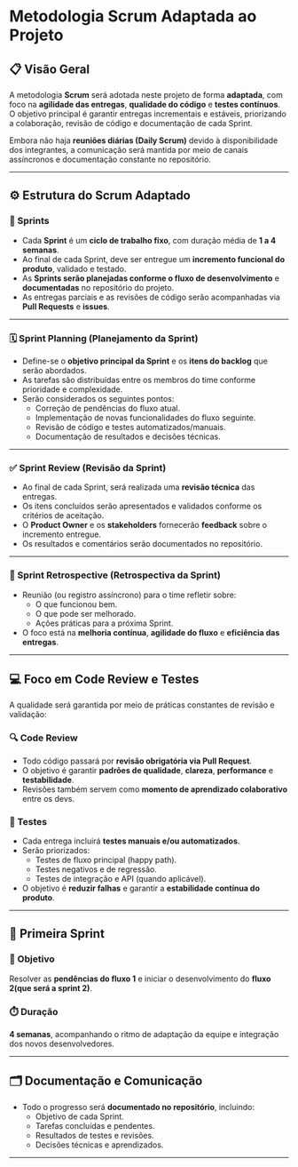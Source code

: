 # Metodologia Scrum Adaptada ao Projeto

## 📋 Visão Geral

A metodologia **Scrum** será adotada neste projeto de forma **adaptada**, com foco na **agilidade das entregas**, **qualidade do código** e **testes contínuos**.  
O objetivo principal é garantir entregas incrementais e estáveis, priorizando a colaboração, revisão de código e documentação de cada Sprint.

Embora não haja **reuniões diárias (Daily Scrum)** devido à disponibilidade dos integrantes, a comunicação será mantida por meio de canais assíncronos e documentação constante no repositório.

---

## ⚙️ Estrutura do Scrum Adaptado

### 🧭 Sprints
- Cada **Sprint** é um **ciclo de trabalho fixo**, com duração média de **1 a 4 semanas**.  
- Ao final de cada Sprint, deve ser entregue um **incremento funcional do produto**, validado e testado.  
- As **Sprints serão planejadas conforme o fluxo de desenvolvimento** e **documentadas** no repositório do projeto.  
- As entregas parciais e as revisões de código serão acompanhadas via **Pull Requests** e **issues**.

---

### 🗓️ Sprint Planning (Planejamento da Sprint)
- Define-se o **objetivo principal da Sprint** e os **itens do backlog** que serão abordados.  
- As tarefas são distribuídas entre os membros do time conforme prioridade e complexidade.  
- Serão considerados os seguintes pontos:
  - Correção de pendências do fluxo atual.
  - Implementação de novas funcionalidades do fluxo seguinte.
  - Revisão de código e testes automatizados/manuais.
  - Documentação de resultados e decisões técnicas.

---

### ✅ Sprint Review (Revisão da Sprint)
- Ao final de cada Sprint, será realizada uma **revisão técnica** das entregas.  
- Os itens concluídos serão apresentados e validados conforme os critérios de aceitação.  
- O **Product Owner** e os **stakeholders** fornecerão **feedback** sobre o incremento entregue.  
- Os resultados e comentários serão documentados no repositório.

---

### 🔁 Sprint Retrospective (Retrospectiva da Sprint)
- Reunião (ou registro assíncrono) para o time refletir sobre:
  - O que funcionou bem.
  - O que pode ser melhorado.
  - Ações práticas para a próxima Sprint.
- O foco está na **melhoria contínua**, **agilidade do fluxo** e **eficiência das entregas**.

---

## 💻 Foco em Code Review e Testes

A qualidade será garantida por meio de práticas constantes de revisão e validação:

### 🔍 Code Review
- Todo código passará por **revisão obrigatória via Pull Request**.  
- O objetivo é garantir **padrões de qualidade**, **clareza**, **performance** e **testabilidade**.  
- Revisões também servem como **momento de aprendizado colaborativo** entre os devs.

### 🧪 Testes
- Cada entrega incluirá **testes manuais e/ou automatizados**.  
- Serão priorizados:
  - Testes de fluxo principal (happy path).  
  - Testes negativos e de regressão.  
  - Testes de integração e API (quando aplicável).  
- O objetivo é **reduzir falhas** e garantir a **estabilidade contínua do produto**.

---

## 🚀 Primeira Sprint

### 🎯 Objetivo
Resolver as **pendências do fluxo 1** e iniciar o desenvolvimento do **fluxo 2(que será a sprint 2)**.

### ⏱️ Duração
**4 semanas**, acompanhando o ritmo de adaptação da equipe e integração dos novos desenvolvedores.


---

## 🗂️ Documentação e Comunicação

- Todo o progresso será **documentado no repositório**, incluindo:
  - Objetivo de cada Sprint.
  - Tarefas concluídas e pendentes.
  - Resultados de testes e revisões.  
  - Decisões técnicas e aprendizados.  

---
